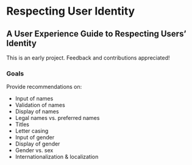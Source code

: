 # Respecting User Identity

## A User Experience Guide to Respecting Users’ Identity

This is an early project. Feedback and contributions appreciated!

### Goals

Provide recommendations on:

* Input of names
* Validation of names
* Display of names
* Legal names vs. preferred names
* Titles
* Letter casing
* Input of gender
* Display of gender
* Gender vs. sex
* Internationalization & localization
